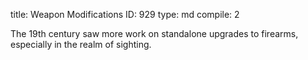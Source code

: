 title:          Weapon Modifications
ID:             929
type:           md
compile:        2



The 19th century saw more work on standalone upgrades to firearms, especially in the realm of sighting.